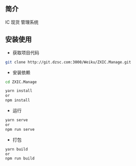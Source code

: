 <!--
 * @Description:
 * @Version: 2.0
 * @Author: shangxia
 * @Date: 2023-11-09 11:40:14
 * @LastEditors: shangxia
 * @LastEditTime: 2023-11-09 16:02:30
-->

## 简介

IC 现货 管理系统

## 安装使用

- 获取项目代码

```bash
git clone http://git.dzsc.com:3000/Weiku/ZXIC.Manage.git
```

- 安装依赖

```bash
cd ZXIC.Manage

yarn install
or
npm install
```

- 运行

```bash
yarn serve
or
npm run serve
```

- 打包

```bash
yarn build
or
npm run build
```
